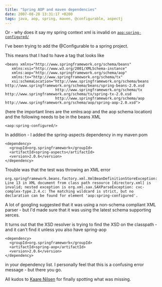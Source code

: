 ```yaml
---
title: "Spring AOP and maven dependencies"
date: 2007-08-28 13:31:17 +0200
tags: java, aop, spring, maven, @configurable, aspectj
---
```


Or - why does it say my spring context xml is invalid on <code><aop:spring-configured/></code>

I've been trying to add the @Configurable to a spring project.

This means that I had to have a <beans> tag that looks like

    <beans xmlns="http://www.springframework.org/schema/beans"
       xmlns:xsi="http://www.w3.org/2001/XMLSchema-instance"
       xmlns:aop="http://www.springframework.org/schema/aop"
       xmlns:tx="http://www.springframework.org/schema/tx"
       xsi:schemaLocation="http://www.springframework.org/schema/beans http://www.springframework.org/schema/beans/spring-beans-2.0.xsd
                           http://www.springframework.org/schema/tx http://www.springframework.org/schema/tx/spring-tx-2.0.xsd
                           http://www.springframework.org/schema/aop http://www.springframework.org/schema/aop/spring-aop-2.0.xsd">

(here the important lines are the xmlns:aop and the aop schema location) and the following needs to be in the beans XML

    <aop:spring-configured/>

In addition - I added the spring-aspects dependency in my maven pom

    <dependency>
      <groupId>org.springframework</groupId>
      <artifactId>spring-aspects</artifactId>
      <version>2.0.6</version>
    </dependency>

Trouble was that the test was throwing an XML error

    org.springframework.beans.factory.xml.XmlBeanDefinitionStoreException: Line 13 in XML document from class path resource [directory.xml] is invalid; nested exception is org.xml.sax.SAXParseException: cvc-complex-type.2.4.c: The matching wildcard is strict, but no declaration can be found for element 'aop:spring-configured'.

A lot of googling suggested that it was using a non-schema compliant XML parser - but I'd made sure that it was using the latest schema supporting xerces.

It turns out that the XSD resolver is trying to find the XSD on the classpath - and it can't find it unless you also have spring-aop

    <dependency>
      <groupId>org.springframework</groupId>
      <artifactId>spring-aop</artifactId>
      <version>2.0.6</version>
    </dependency>

in your dependency list. I personally feel that this is a confusing error message - but there you go.

All kudos to [Kaare Nilsen](http://kaare-nilsen.com/) for finally spotting what was missing.
